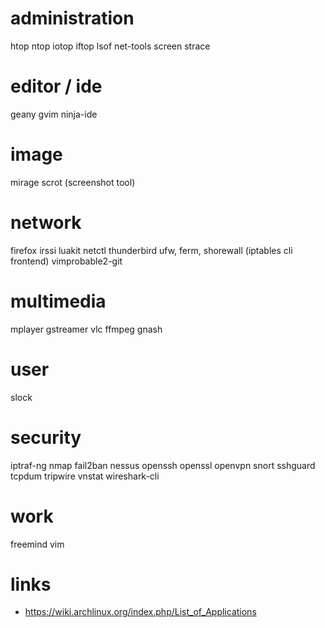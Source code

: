 # administration

htop
ntop
iotop
iftop
lsof
net-tools
screen
strace

# editor / ide

geany
gvim
ninja-ide

# image

mirage
scrot (screenshot tool)

# network

firefox
irssi
luakit
netctl
thunderbird
ufw, ferm, shorewall (iptables cli frontend)
vimprobable2-git

# multimedia

mplayer
gstreamer
vlc
ffmpeg
gnash

# user

slock

# security

iptraf-ng
nmap
fail2ban
nessus
openssh
openssl
openvpn
snort
sshguard
tcpdum
tripwire
vnstat
wireshark-cli

# work

freemind
vim

# links

* https://wiki.archlinux.org/index.php/List_of_Applications
